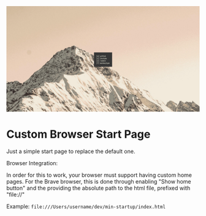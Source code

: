 ![screenshot](./git-assets/ss.png)

# Custom Browser Start Page

Just a simple start page to replace the default one.

Browser Integration:

In order for this to work, your browser must support having custom home pages. For the Brave browser, this is done through enabling "Show home button" and the providing the absolute path to the html file, prefixed with "file://"

Example: `file:///Users/username/dev/min-startup/index.html`
